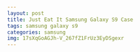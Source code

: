```yaml
---
layout: post
title: Just Eat It Samsung Galaxy S9 Case
tags: samsung galaxy s9
categories: samsung
img: 17sXqGoAGJh-V_267fZ1FrUz3EyDSgexr
---
```

